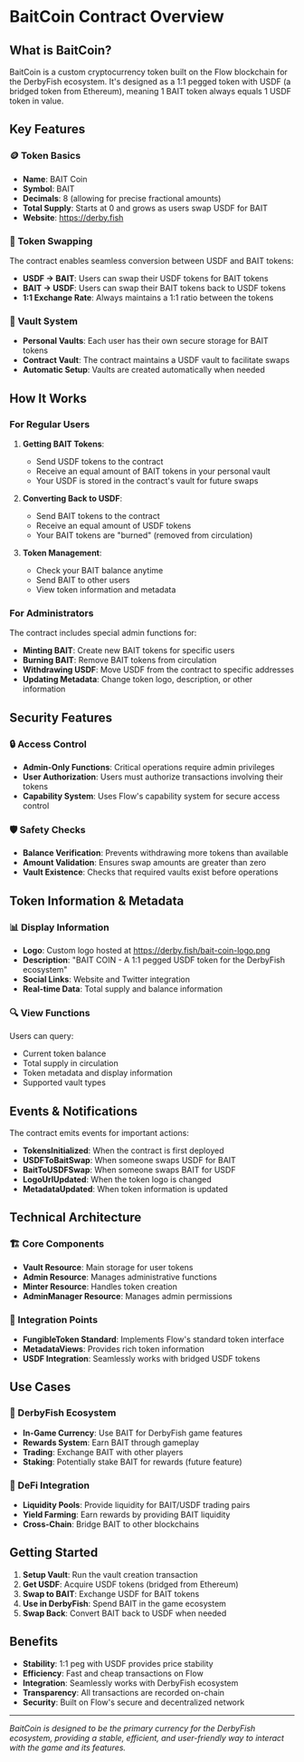 # BaitCoin Contract Overview

## What is BaitCoin?

BaitCoin is a custom cryptocurrency token built on the Flow blockchain for the DerbyFish ecosystem. It's designed as a 1:1 pegged token with USDF (a bridged token from Ethereum), meaning 1 BAIT token always equals 1 USDF token in value.

## Key Features

### 🪙 Token Basics
- **Name**: BAIT Coin
- **Symbol**: BAIT
- **Decimals**: 8 (allowing for precise fractional amounts)
- **Total Supply**: Starts at 0 and grows as users swap USDF for BAIT
- **Website**: https://derby.fish

### 🔄 Token Swapping
The contract enables seamless conversion between USDF and BAIT tokens:
- **USDF → BAIT**: Users can swap their USDF tokens for BAIT tokens
- **BAIT → USDF**: Users can swap their BAIT tokens back to USDF tokens
- **1:1 Exchange Rate**: Always maintains a 1:1 ratio between the tokens

### 🏦 Vault System
- **Personal Vaults**: Each user has their own secure storage for BAIT tokens
- **Contract Vault**: The contract maintains a USDF vault to facilitate swaps
- **Automatic Setup**: Vaults are created automatically when needed

## How It Works

### For Regular Users

1. **Getting BAIT Tokens**:
   - Send USDF tokens to the contract
   - Receive an equal amount of BAIT tokens in your personal vault
   - Your USDF is stored in the contract's vault for future swaps

2. **Converting Back to USDF**:
   - Send BAIT tokens to the contract
   - Receive an equal amount of USDF tokens
   - Your BAIT tokens are "burned" (removed from circulation)

3. **Token Management**:
   - Check your BAIT balance anytime
   - Send BAIT to other users
   - View token information and metadata

### For Administrators

The contract includes special admin functions for:
- **Minting BAIT**: Create new BAIT tokens for specific users
- **Burning BAIT**: Remove BAIT tokens from circulation
- **Withdrawing USDF**: Move USDF from the contract to specific addresses
- **Updating Metadata**: Change token logo, description, or other information

## Security Features

### 🔒 Access Control
- **Admin-Only Functions**: Critical operations require admin privileges
- **User Authorization**: Users must authorize transactions involving their tokens
- **Capability System**: Uses Flow's capability system for secure access control

### 🛡️ Safety Checks
- **Balance Verification**: Prevents withdrawing more tokens than available
- **Amount Validation**: Ensures swap amounts are greater than zero
- **Vault Existence**: Checks that required vaults exist before operations

## Token Information & Metadata

### 📊 Display Information
- **Logo**: Custom logo hosted at https://derby.fish/bait-coin-logo.png
- **Description**: "BAIT COIN - A 1:1 pegged USDF token for the DerbyFish ecosystem"
- **Social Links**: Website and Twitter integration
- **Real-time Data**: Total supply and balance information

### 🔍 View Functions
Users can query:
- Current token balance
- Total supply in circulation
- Token metadata and display information
- Supported vault types

## Events & Notifications

The contract emits events for important actions:
- **TokensInitialized**: When the contract is first deployed
- **USDFToBaitSwap**: When someone swaps USDF for BAIT
- **BaitToUSDFSwap**: When someone swaps BAIT for USDF
- **LogoUrlUpdated**: When the token logo is changed
- **MetadataUpdated**: When token information is updated

## Technical Architecture

### 🏗️ Core Components
- **Vault Resource**: Main storage for user tokens
- **Admin Resource**: Manages administrative functions
- **Minter Resource**: Handles token creation
- **AdminManager Resource**: Manages admin permissions

### 🔗 Integration Points
- **FungibleToken Standard**: Implements Flow's standard token interface
- **MetadataViews**: Provides rich token information
- **USDF Integration**: Seamlessly works with bridged USDF tokens

## Use Cases

### 🎣 DerbyFish Ecosystem
- **In-Game Currency**: Use BAIT for DerbyFish game features
- **Rewards System**: Earn BAIT through gameplay
- **Trading**: Exchange BAIT with other players
- **Staking**: Potentially stake BAIT for rewards (future feature)

### 💱 DeFi Integration
- **Liquidity Pools**: Provide liquidity for BAIT/USDF trading pairs
- **Yield Farming**: Earn rewards by providing BAIT liquidity
- **Cross-Chain**: Bridge BAIT to other blockchains

## Getting Started

1. **Setup Vault**: Run the vault creation transaction
2. **Get USDF**: Acquire USDF tokens (bridged from Ethereum)
3. **Swap to BAIT**: Exchange USDF for BAIT tokens
4. **Use in DerbyFish**: Spend BAIT in the game ecosystem
5. **Swap Back**: Convert BAIT back to USDF when needed

## Benefits

- **Stability**: 1:1 peg with USDF provides price stability
- **Efficiency**: Fast and cheap transactions on Flow
- **Integration**: Seamlessly works with DerbyFish ecosystem
- **Transparency**: All transactions are recorded on-chain
- **Security**: Built on Flow's secure and decentralized network

---

*BaitCoin is designed to be the primary currency for the DerbyFish ecosystem, providing a stable, efficient, and user-friendly way to interact with the game and its features.*
